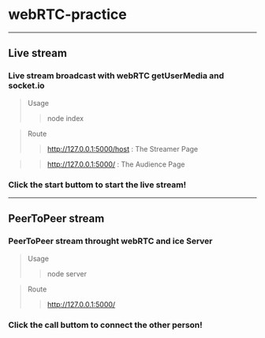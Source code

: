 # webRTC-practice

<hr>

## Live stream
### Live stream broadcast with webRTC getUserMedia and socket.io
> Usage
>>node index

> Route
>>http://127.0.0.1:5000/host : The Streamer Page

>>http://127.0.0.1:5000/ : The Audience Page

### Click the start buttom to start the live stream!

<hr>

## PeerToPeer stream
### PeerToPeer stream throught webRTC and ice Server
> Usage
>>node server

> Route
>>http://127.0.0.1:5000/ 

### Click the call buttom to connect the other person!
